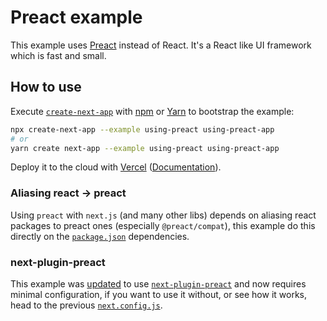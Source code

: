 # Preact example

This example uses [Preact](https://github.com/preactjs/preact) instead of React. It's a React like UI framework which is fast and small.

## How to use

Execute [`create-next-app`](https://github.com/vercel/next.js/tree/canary/packages/create-next-app) with [npm](https://docs.npmjs.com/cli/init) or [Yarn](https://yarnpkg.com/lang/en/docs/cli/create/) to bootstrap the example:

```bash
npx create-next-app --example using-preact using-preact-app
# or
yarn create next-app --example using-preact using-preact-app
```

Deploy it to the cloud with [Vercel](https://vercel.com/import?filter=next.js&utm_source=github&utm_medium=readme&utm_campaign=next-example) ([Documentation](https://nextjs.org/docs/deployment)).

### Aliasing react -> preact

Using `preact` with `next.js` (and many other libs) depends on aliasing react packages to preact ones (especially `@preact/compat`), this example do this directly on the [`package.json`](https://github.com/vercel/next.js/blob/canary/examples/using-preact/package.json#L16-L18) dependencies.

### next-plugin-preact

This example was [updated](https://github.com/vercel/next.js/pull/18588) to use [`next-plugin-preact`](https://github.com/preactjs/next-plugin-preact) and now requires minimal configuration, if you want to use it without, or see how it works, head to the previous [`next.config.js`](https://github.com/vercel/next.js/blob/629884af7d3ced97b8c2ec7aebdfb1a3a5d808f0/examples/using-preact/next.config.js).
